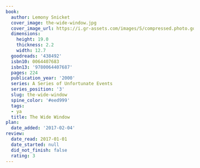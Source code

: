 ```yaml
---
book:
  author: Lemony Snicket
  cover_image: the-wide-window.jpg
  cover_image_url: https://i.gr-assets.com/images/S/compressed.photo.goodreads.com/books/1518654331l/438492._SX98_.jpg
  dimensions:
    height: 19.0
    thickness: 2.2
    width: 12.7
  goodreads: '438492'
  isbn10: 0064407683
  isbn13: '9780064407687'
  pages: 224
  publication_year: '2000'
  series: A Series of Unfortunate Events
  series_position: '3'
  slug: the-wide-window
  spine_color: '#eed999'
  tags:
  - ya
  title: The Wide Window
plan:
  date_added: '2017-02-04'
review:
  date_read: 2017-01-01
  date_started: null
  did_not_finish: false
  rating: 3
---
```

